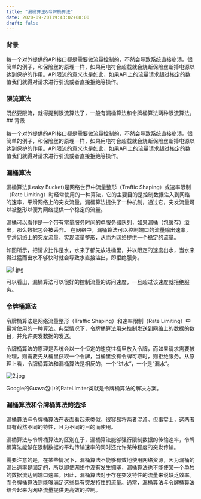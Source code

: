 ```yaml
---
title: "漏桶算法&令牌桶算法"
date: 2020-09-20T19:43:02+08:00
draft: false
---
```


### 背景

每一个对外提供的API接口都是需要做流量控制的，不然会导致系统直接崩溃。很简单的例子，和保险丝的原理一样，如果用电符合超载就会烧断保险丝断掉电源以达到保护的作用。API限流的意义也是如此，如果API上的流量请求超过核定的数值我们就得对请求进行引流或者直接拒绝等操作。

### 限流算法

既然要限流，就得提到限流算法了，一般有漏桶算法和令牌桶算法两种限流算法。## 背景

每一个对外提供的API接口都是需要做流量控制的，不然会导致系统直接崩溃。很简单的例子，和保险丝的原理一样，如果用电符合超载就会烧断保险丝断掉电源以达到保护的作用。API限流的意义也是如此，如果API上的流量请求超过核定的数值我们就得对请求进行引流或者直接拒绝等操作。

### 漏桶算法

漏桶算法(Leaky Bucket)是网络世界中流量整形（Traffic Shaping）或速率限制（Rate Limiting）时经常使用的一种算法，它的主要目的是控制数据注入到网络的速率，平滑网络上的突发流量。漏桶算法提供了一种机制，通过它，突发流量可以被整形以便为网络提供一个稳定的流量。

漏桶可以看作是一个带有常量服务时间的单服务器队列，如果漏桶（包缓存）溢出，那么数据包会被丢弃。 在网络中，漏桶算法可以控制端口的流量输出速率，平滑网络上的突发流量，实现流量整形，从而为网络提供一个稳定的流量。

如图所示，把请求比作是水，水来了都先放进桶里，并以限定的速度出水，当水来得过猛而出水不够快时就会导致水直接溢出，即拒绝服务。

![1.jpg](https://ae04.alicdn.com/kf/H61c7c26f8b744284a3303349a70743aaS.png)

可以看出，漏桶算法可以很好的控制流量的访问速度，一旦超过该速度就拒绝服务。

### 令牌桶算法

令牌桶算法是网络流量整形（Traffic Shaping）和速率限制（Rate Limiting）中最常使用的一种算法。典型情况下，令牌桶算法用来控制发送到网络上的数据的数目，并允许突发数据的发送。

令牌桶算法的原理是系统会以一个恒定的速度往桶里放入令牌，而如果请求需要被处理，则需要先从桶里获取一个令牌，当桶里没有令牌可取时，则拒绝服务。从原理上看，令牌桶算法和漏桶算法是相反的，一个“进水”，一个是“漏水”。

![2.jpg](https://ae04.alicdn.com/kf/Hb5280e3dd6b54f8a88f69e9dde9d3aceC.png)

Google的Guava包中的RateLimiter类就是令牌桶算法的解决方案。

### 漏桶算法和令牌桶算法的选择

漏桶算法与令牌桶算法在表面看起来类似，很容易将两者混淆。但事实上，这两者具有截然不同的特性，且为不同的目的而使用。

漏桶算法与令牌桶算法的区别在于，漏桶算法能够强行限制数据的传输速率，令牌桶算法能够在限制数据的平均传输速率的同时还允许某种程度的突发传输。

需要注意的是，在某些情况下，漏桶算法不能够有效地使用网络资源，因为漏桶的漏出速率是固定的，所以即使网络中没有发生拥塞，漏桶算法也不能使某一个单独的数据流达到端口速率。因此，漏桶算法对于存在突发特性的流量来说缺乏效率。而令牌桶算法则能够满足这些具有突发特性的流量。通常，漏桶算法与令牌桶算法结合起来为网络流量提供更高效的控制。